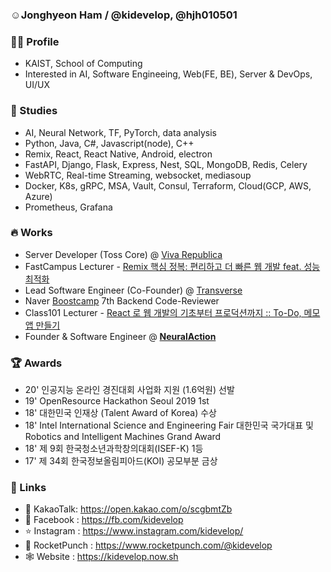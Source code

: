 ### ☺️Jonghyeon Ham  /  @kidevelop, @hjh010501

### 🧑‍💻 Profile
  -  KAIST, School of Computing
  -  Interested in AI, Software Engineeing, Web(FE, BE), Server & DevOps, UI/UX
  
### 🧠 Studies
  - AI, Neural Network, TF, PyTorch, data analysis
  - Python, Java, C#, Javascript(node), C++
  - Remix, React, React Native, Android, electron
  - FastAPI, Django, Flask, Express, Nest, SQL, MongoDB, Redis, Celery
  - WebRTC, Real-time Streaming, websocket, mediasoup
  - Docker, K8s, gRPC, MSA, Vault, Consul, Terraform, Cloud(GCP, AWS, Azure)
  - Prometheus, Grafana

### 🔥 Works 
  - Server Developer (Toss Core) @ [Viva Republica](https://toss.im)
  - FastCampus Lecturer - [Remix 핵심 정복: 편리하고 더 빠른 웹 개발 feat. 성능최적화](https://fastcampus.co.kr/dev_online_remix)
  - Lead Software Engineer (Co-Founder) @ [Transverse](https://transverse.ai)
  - Naver [Boostcamp](https://boostcamp.connect.or.kr/) 7th Backend Code-Reviewer 
  - Class101 Lecturer - [React 로 웹 개발의 기초부터 프로덕션까지 :: To-Do, 메모앱 만들기](https://class101.page.link/PhNh)
  - Founder & Software Engineer @ [**NeuralAction**](https://neuralaction.github.io)

### 🏆 Awards
  - 20' 인공지능 온라인 경진대회 사업화 지원 (1.6억원) 선발
  - 19' OpenResource Hackathon Seoul 2019 1st
  - 18' 대한민국 인재상 (Talent Award of Korea) 수상
  - 18' Intel International Science and Engineering Fair 대한민국 국가대표 및 Robotics and Intelligent Machines Grand Award
  - 18' 제 9회 한국청소년과학창의대회(ISEF-K) 1등
  - 17' 제 34회 한국정보올림피아드(KOI) 공모부분 금상

### 📡 Links
  - 🍪 KakaoTalk: https://open.kakao.com/o/scgbmtZb
  - 📖 Facebook : https://fb.com/kidevelop
  - ⭐️ Instagram : https://www.instagram.com/kidevelop/
  - 👊 RocketPunch : https://www.rocketpunch.com/@kidevelop
  - 🕸 Website : https://kidevelop.now.sh
